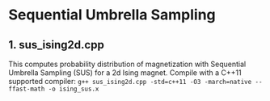 # Sequential Umbrella Sampling 

## 1. sus_ising2d.cpp ##

This computes probability distribution of magnetization with Sequential Umbrella Sampling (SUS) for a 2d Ising magnet. 
Compile with a C++11 supported compiler: 
`g++ sus_ising2d.cpp -std=c++11 -O3 -march=native --ffast-math -o ising_sus.x`
